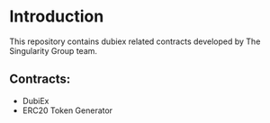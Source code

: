 # Introduction

This repository contains dubiex related contracts developed by The Singularity Group team.

## Contracts:

* DubiEx
* ERC20 Token Generator
